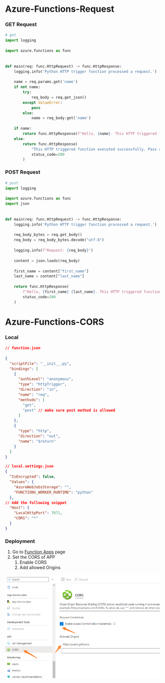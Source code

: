 # Azure-Functions-Request

### GET Request

```python
# get
import logging

import azure.functions as func


def main(req: func.HttpRequest) -> func.HttpResponse:
    logging.info('Python HTTP trigger function processed a request.')

    name = req.params.get('name')
    if not name:
        try:
            req_body = req.get_json()
        except ValueError:
            pass
        else:
            name = req_body.get('name')

    if name:
        return func.HttpResponse(f"Hello, {name}. This HTTP triggered function executed successfully.")
    else:
        return func.HttpResponse(
            "This HTTP triggered function executed successfully. Pass a name in the query string or in the request body for a personalized response.",
            status_code=200
        )
```

### POST Request

```python
# post
import logging

import azure.functions as func
import json


def main(req: func.HttpRequest) -> func.HttpResponse:
    logging.info('Python HTTP trigger function processed a request.')

    req_body_bytes = req.get_body()
    req_body = req_body_bytes.decode("utf-8")

    logging.info(f"Request: {req_body}")

    content = json.loads(req_body)

    first_name = content["first_name"]
    last_name = content["last_name"]

    return func.HttpResponse(
        f"Hello, {first_name} {last_name}. This HTTP triggered function executed successfully.",
        status_code=200
    )
```

# Azure-Functions-CORS

### Local

```json
// function.json

{
  "scriptFile": "__init__.py",
  "bindings": [
    {
      "authLevel": "anonymous",
      "type": "httpTrigger",
      "direction": "in",
      "name": "req",
      "methods": [
        "get",
        "post" // make sure post method is allowed
      ]
    },
    {
      "type": "http",
      "direction": "out",
      "name": "$return"
    }
  ]
}
```

```json
// local.settings.json
{
  "IsEncrypted": false,
  "Values": {
    "AzureWebJobsStorage": "",
    "FUNCTIONS_WORKER_RUNTIME": "python"
  },
// Add the following snippet
  "Host": {
    "LocalHttpPort": 7071,
    "CORS": "*"
  }
}
```

### Deployment

1. Go to [Function Apps](https://portal.azure.com/#view/HubsExtension/BrowseResource/resourceType/Microsoft.Web%2Fsites/kind/functionapp) page
2. Set the CORS of APP
   1. Enable CORS
   2. Add allowed Origins


![img](./src/sc.png)
